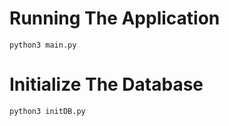 
# Running The Application
```
python3 main.py
```

# Initialize The Database

```
python3 initDB.py
```
